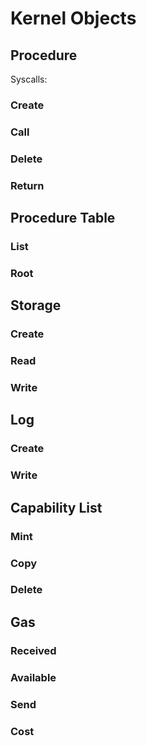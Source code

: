 # Kernel Objects

## Procedure
Syscalls:

### Create
### Call
### Delete
### Return

## Procedure Table
### List
### Root

## Storage
### Create
### Read
### Write

## Log
### Create
### Write

## Capability List
### Mint
### Copy
### Delete

## Gas
### Received
### Available
### Send
### Cost

